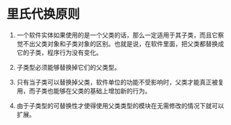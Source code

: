 # 里氏代换原则

1. 一个软件实体如果使用的是一个父类的话，那么一定适用于其子类，而且它察觉不出父类对象和子类对象的区别。也就是说，在软件里面，把父类都替换成它的子类，程序行为没有变化。

2. 子类型必须能够替换掉它们的父类型。

3. 只有当子类可以替换掉父类，软件单位的功能不受影响时，父类才能真正被复用，而子类也能够在父类的基础上增加新的行为。

4. 由于子类型的可替换性才使得使用父类类型的模块在无需修改的情况下就可以扩展。